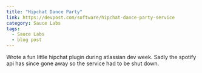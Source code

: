 ```yaml
---
title: "Hipchat Dance Party"
link: https://devpost.com/software/hipchat-dance-party-service
category: Sauce Labs
tags:
  - Sauce Labs
  - blog post
---
```


Wrote a fun little hipchat plugin during atlassian dev week.
Sadly the spotify api has since gone away so the service had to be shut down.

